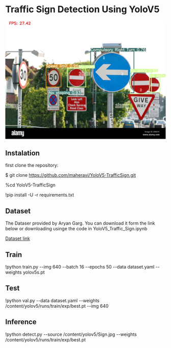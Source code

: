 # Traffic Sign Detection Using YoloV5

![Alt text](https://github.com/maheravi/YoloV5-TrafficSign/blob/main/Sign.jpg "Optional title")

## Instalation

first clone the repository:

$ git clone https://github.com/maheravi/YoloV5-TrafficSign.git

%cd YoloV5-TrafficSign

!pip install -U -r requirements.txt

## Dataset

The Dataser provided by Aryan Garg.
You can download it form the link below or downloading usinge the code in YoloV5_Traffic_Sign.ipynb

[Dataset link](https://drive.google.com/file/d/1gQD1OovQDyjMlUEWl6IEn2mzgS6KNppX/view)

## Train

!python train.py --img 640 --batch 16 --epochs 50 --data dataset.yaml --weights yolov5s.pt

## Test

!python val.py --data dataset.yaml --weights /content/yolov5/runs/train/exp/best.pt --img 640

## Inference

!python detect.py --source /content/yolov5/Sign.jpg --weights /content/yolov5/runs/train/exp/best.pt
